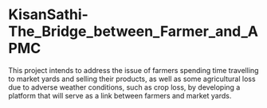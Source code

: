 # KisanSathi-The_Bridge_between_Farmer_and_APMC
This project intends to address the issue of farmers spending time travelling to market yards and selling their products, as well as some agricultural loss due to adverse weather conditions, such as crop loss, by developing a platform that will serve as a link between farmers and market yards.
